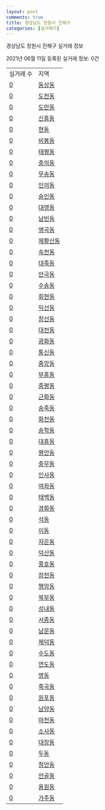 ```yaml
---
layout: post
comments: true
title: 경상남도 창원시 진해구
categories: [실거래가]
---
```


경상남도 창원시 진해구 실거래 정보

2021년 06월 11일 등록된 실거래 정보: 0건


<table>
  <tr>
    <td>실거래 수</td>
    <td>지역</td>
  </tr>

  
  <tr>
    <td><a href="4812910100.html">0</a></td>
    <td><a href="4812910100.html">동상동</a></td>
  </tr>
    

  <tr>
    <td><a href="4812910200.html">0</a></td>
    <td><a href="4812910200.html">도천동</a></td>
  </tr>
    

  <tr>
    <td><a href="4812910300.html">0</a></td>
    <td><a href="4812910300.html">도만동</a></td>
  </tr>
    

  <tr>
    <td><a href="4812910400.html">0</a></td>
    <td><a href="4812910400.html">신흥동</a></td>
  </tr>
    

  <tr>
    <td><a href="4812910500.html">0</a></td>
    <td><a href="4812910500.html">현동</a></td>
  </tr>
    

  <tr>
    <td><a href="4812910600.html">0</a></td>
    <td><a href="4812910600.html">비봉동</a></td>
  </tr>
    

  <tr>
    <td><a href="4812910700.html">0</a></td>
    <td><a href="4812910700.html">태평동</a></td>
  </tr>
    

  <tr>
    <td><a href="4812910800.html">0</a></td>
    <td><a href="4812910800.html">충의동</a></td>
  </tr>
    

  <tr>
    <td><a href="4812910900.html">0</a></td>
    <td><a href="4812910900.html">무송동</a></td>
  </tr>
    

  <tr>
    <td><a href="4812911000.html">0</a></td>
    <td><a href="4812911000.html">인의동</a></td>
  </tr>
    

  <tr>
    <td><a href="4812911100.html">0</a></td>
    <td><a href="4812911100.html">숭인동</a></td>
  </tr>
    

  <tr>
    <td><a href="4812911200.html">0</a></td>
    <td><a href="4812911200.html">대영동</a></td>
  </tr>
    

  <tr>
    <td><a href="4812911300.html">0</a></td>
    <td><a href="4812911300.html">남빈동</a></td>
  </tr>
    

  <tr>
    <td><a href="4812911400.html">0</a></td>
    <td><a href="4812911400.html">앵곡동</a></td>
  </tr>
    

  <tr>
    <td><a href="4812911500.html">0</a></td>
    <td><a href="4812911500.html">제황산동</a></td>
  </tr>
    

  <tr>
    <td><a href="4812911600.html">0</a></td>
    <td><a href="4812911600.html">속천동</a></td>
  </tr>
    

  <tr>
    <td><a href="4812911700.html">0</a></td>
    <td><a href="4812911700.html">대죽동</a></td>
  </tr>
    

  <tr>
    <td><a href="4812911800.html">0</a></td>
    <td><a href="4812911800.html">안곡동</a></td>
  </tr>
    

  <tr>
    <td><a href="4812911900.html">0</a></td>
    <td><a href="4812911900.html">수송동</a></td>
  </tr>
    

  <tr>
    <td><a href="4812912000.html">0</a></td>
    <td><a href="4812912000.html">회현동</a></td>
  </tr>
    

  <tr>
    <td><a href="4812912100.html">0</a></td>
    <td><a href="4812912100.html">익선동</a></td>
  </tr>
    

  <tr>
    <td><a href="4812912200.html">0</a></td>
    <td><a href="4812912200.html">창선동</a></td>
  </tr>
    

  <tr>
    <td><a href="4812912300.html">0</a></td>
    <td><a href="4812912300.html">대천동</a></td>
  </tr>
    

  <tr>
    <td><a href="4812912400.html">0</a></td>
    <td><a href="4812912400.html">광화동</a></td>
  </tr>
    

  <tr>
    <td><a href="4812912500.html">0</a></td>
    <td><a href="4812912500.html">통신동</a></td>
  </tr>
    

  <tr>
    <td><a href="4812912600.html">0</a></td>
    <td><a href="4812912600.html">중앙동</a></td>
  </tr>
    

  <tr>
    <td><a href="4812912700.html">0</a></td>
    <td><a href="4812912700.html">부흥동</a></td>
  </tr>
    

  <tr>
    <td><a href="4812912800.html">0</a></td>
    <td><a href="4812912800.html">중평동</a></td>
  </tr>
    

  <tr>
    <td><a href="4812912900.html">0</a></td>
    <td><a href="4812912900.html">근화동</a></td>
  </tr>
    

  <tr>
    <td><a href="4812913000.html">0</a></td>
    <td><a href="4812913000.html">송죽동</a></td>
  </tr>
    

  <tr>
    <td><a href="4812913100.html">0</a></td>
    <td><a href="4812913100.html">화천동</a></td>
  </tr>
    

  <tr>
    <td><a href="4812913200.html">0</a></td>
    <td><a href="4812913200.html">송학동</a></td>
  </tr>
    

  <tr>
    <td><a href="4812913300.html">0</a></td>
    <td><a href="4812913300.html">대흥동</a></td>
  </tr>
    

  <tr>
    <td><a href="4812913400.html">0</a></td>
    <td><a href="4812913400.html">평안동</a></td>
  </tr>
    

  <tr>
    <td><a href="4812913500.html">0</a></td>
    <td><a href="4812913500.html">충무동</a></td>
  </tr>
    

  <tr>
    <td><a href="4812913600.html">0</a></td>
    <td><a href="4812913600.html">인사동</a></td>
  </tr>
    

  <tr>
    <td><a href="4812913700.html">0</a></td>
    <td><a href="4812913700.html">여좌동</a></td>
  </tr>
    

  <tr>
    <td><a href="4812913800.html">0</a></td>
    <td><a href="4812913800.html">태백동</a></td>
  </tr>
    

  <tr>
    <td><a href="4812913900.html">0</a></td>
    <td><a href="4812913900.html">경화동</a></td>
  </tr>
    

  <tr>
    <td><a href="4812914000.html">0</a></td>
    <td><a href="4812914000.html">석동</a></td>
  </tr>
    

  <tr>
    <td><a href="4812914100.html">0</a></td>
    <td><a href="4812914100.html">이동</a></td>
  </tr>
    

  <tr>
    <td><a href="4812914200.html">0</a></td>
    <td><a href="4812914200.html">자은동</a></td>
  </tr>
    

  <tr>
    <td><a href="4812914300.html">0</a></td>
    <td><a href="4812914300.html">덕산동</a></td>
  </tr>
    

  <tr>
    <td><a href="4812914400.html">0</a></td>
    <td><a href="4812914400.html">풍호동</a></td>
  </tr>
    

  <tr>
    <td><a href="4812914500.html">0</a></td>
    <td><a href="4812914500.html">장천동</a></td>
  </tr>
    

  <tr>
    <td><a href="4812914600.html">0</a></td>
    <td><a href="4812914600.html">행암동</a></td>
  </tr>
    

  <tr>
    <td><a href="4812914700.html">0</a></td>
    <td><a href="4812914700.html">북부동</a></td>
  </tr>
    

  <tr>
    <td><a href="4812914800.html">0</a></td>
    <td><a href="4812914800.html">성내동</a></td>
  </tr>
    

  <tr>
    <td><a href="4812914900.html">0</a></td>
    <td><a href="4812914900.html">서중동</a></td>
  </tr>
    

  <tr>
    <td><a href="4812915000.html">0</a></td>
    <td><a href="4812915000.html">남문동</a></td>
  </tr>
    

  <tr>
    <td><a href="4812915100.html">0</a></td>
    <td><a href="4812915100.html">제덕동</a></td>
  </tr>
    

  <tr>
    <td><a href="4812915200.html">0</a></td>
    <td><a href="4812915200.html">수도동</a></td>
  </tr>
    

  <tr>
    <td><a href="4812915300.html">0</a></td>
    <td><a href="4812915300.html">연도동</a></td>
  </tr>
    

  <tr>
    <td><a href="4812915400.html">0</a></td>
    <td><a href="4812915400.html">명동</a></td>
  </tr>
    

  <tr>
    <td><a href="4812915500.html">0</a></td>
    <td><a href="4812915500.html">죽곡동</a></td>
  </tr>
    

  <tr>
    <td><a href="4812915600.html">0</a></td>
    <td><a href="4812915600.html">원포동</a></td>
  </tr>
    

  <tr>
    <td><a href="4812915700.html">0</a></td>
    <td><a href="4812915700.html">남양동</a></td>
  </tr>
    

  <tr>
    <td><a href="4812915800.html">0</a></td>
    <td><a href="4812915800.html">마천동</a></td>
  </tr>
    

  <tr>
    <td><a href="4812915900.html">0</a></td>
    <td><a href="4812915900.html">소사동</a></td>
  </tr>
    

  <tr>
    <td><a href="4812916000.html">0</a></td>
    <td><a href="4812916000.html">대장동</a></td>
  </tr>
    

  <tr>
    <td><a href="4812916100.html">0</a></td>
    <td><a href="4812916100.html">두동</a></td>
  </tr>
    

  <tr>
    <td><a href="4812916200.html">0</a></td>
    <td><a href="4812916200.html">청안동</a></td>
  </tr>
    

  <tr>
    <td><a href="4812916300.html">0</a></td>
    <td><a href="4812916300.html">안골동</a></td>
  </tr>
    

  <tr>
    <td><a href="4812916400.html">0</a></td>
    <td><a href="4812916400.html">용원동</a></td>
  </tr>
    

  <tr>
    <td><a href="4812916500.html">0</a></td>
    <td><a href="4812916500.html">가주동</a></td>
  </tr>
    


</table>
    